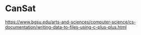 # CanSat
https://www.bgsu.edu/arts-and-sciences/computer-science/cs-documentation/writing-data-to-files-using-c-plus-plus.html
